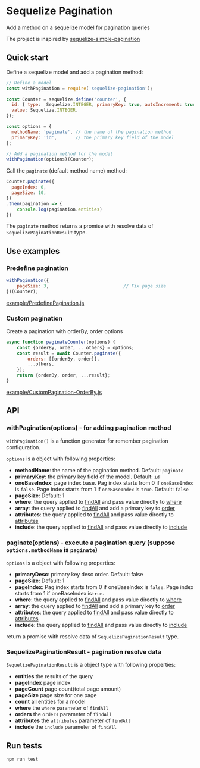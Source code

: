 
# Sequelize Pagination

Add a method on a sequelize model for pagination queries

The project is inspired by [sequelize-simple-pagination](https://github.com/eugenechen0514/sequelize-simple-pagination)

## Quick start

Define a sequelize model and add a pagination method:

```javascript
// Define a model
const withPagination = require('sequelize-pagination');

const Counter = sequelize.define('counter', {
  id: { type:  Sequelize.INTEGER, primaryKey: true, autoIncrement: true },
  value: Sequelize.INTEGER,
});

const options = {
  methodName: 'paginate', // the name of the pagination method
  primaryKey: 'id',       // the primary key field of the model
};

// Add a pagination method for the model
withPagination(options)(Counter);
```


Call the `paginate` (default method name) method:
```javascript
Counter.paginate({
  pageIndex: 0,
  pageSize: 10,
})
.then(pagination => {
    console.log(pagination.entities)
})
```

The `paginate` method returns a promise with resolve data of `SequelizePaginationResult` type.


## Use examples

### Predefine pagination

```javascript
withPagination({
    pageSize: 3,                            // Fix page size
})(Counter);
```

[example/PredefinePagination.js](example/PredefinePagination.js)


### Custom pagination

Create a pagination with orderBy, order options

```javascript
async function paginateCounter(options) {
    const {orderBy, order, ...others} = options;
    const result = await Counter.paginate({
        orders: [[orderBy, order]],
        ...others,
    });
    return {orderBy, order, ...result};
}
```

[example/CustomPagination-OrderBy.js](example/CustomPagination-OrderBy.js)


## API

### withPagination(options) -  for adding pagination method
`withPagination()` is a function generator for remember pagination configuration.

`options` is a object with following properties: 
* **methodName**: the name of the pagination method. Default: `paginate`
* **primaryKey**: the primary key field of the model. Default: `id`
* **oneBaseIndex**: page index base. Pag index starts from 0 if `oneBaseIndex` is `false`. Page index starts from 1 if `oneBaseIndex` is `true`. Default: `false`
* **pageSize**: Default: 1
* **where**: the query applied to [findAll](http://docs.sequelizejs.com/manual/tutorial/models-usage.html#-findall-search-for-multiple-elements-in-the-database) and pass value directly to [where](http://docs.sequelizejs.com/manual/tutorial/querying.html#where)
* **array**: the query applied to [findAll](http://docs.sequelizejs.com/manual/tutorial/models-usage.html#-findall-search-for-multiple-elements-in-the-database) and add a primary key to [order](http://docs.sequelizejs.com/manual/tutorial/querying.html#ordering)
* **attributes**: the query applied to [findAll](http://docs.sequelizejs.com/manual/tutorial/models-usage.html#-findall-search-for-multiple-elements-in-the-database) and pass value directly to [attributes](http://docs.sequelizejs.com/manual/tutorial/querying.html#attributes)
* **include**: the query applied to [findAll](http://docs.sequelizejs.com/manual/tutorial/models-usage.html#-findall-search-for-multiple-elements-in-the-database) and pass value directly to [include](http://docs.sequelizejs.com/manual/tutorial/querying.html#relations-associations)


### paginate(options) - execute a pagination query (suppose `options.methodName` is `paginate`)

`options` is a object with following properties: 
* **primaryDesc**: primary key desc order. Default: false
* **pageSize**: Default: 1
* **pageIndex**: Pag index starts from 0 if oneBaseIndex is `false`. Page index starts from 1 if oneBaseIndex is`true`.
* **where**: the query applied to [findAll](http://docs.sequelizejs.com/manual/tutorial/models-usage.html#-findall-search-for-multiple-elements-in-the-database) and pass value directly to [where](http://docs.sequelizejs.com/manual/tutorial/querying.html#where)
* **array**: the query applied to [findAll](http://docs.sequelizejs.com/manual/tutorial/models-usage.html#-findall-search-for-multiple-elements-in-the-database) and add a primary key to [order](http://docs.sequelizejs.com/manual/tutorial/querying.html#ordering)
* **attributes**: the query applied to [findAll](http://docs.sequelizejs.com/manual/tutorial/models-usage.html#-findall-search-for-multiple-elements-in-the-database) and pass value directly to [attributes](http://docs.sequelizejs.com/manual/tutorial/querying.html#attributes)
* **include**: the query applied to [findAll](http://docs.sequelizejs.com/manual/tutorial/models-usage.html#-findall-search-for-multiple-elements-in-the-database) and pass value directly to [include](http://docs.sequelizejs.com/manual/tutorial/querying.html#relations-associations)

return a promise with resolve data of `SequelizePaginationResult` type.


### SequelizePaginationResult - pagination resolve data

`SequelizePaginationResult` is a object type with following properties:
* **entities** the results of the query
* **pageIndex** page index
* **pageCount** page count(total page amount)
* **pageSize** page size for one page
* **count** all entities for a model
* **where** the `where` parameter of `findAll`
* **orders** the `orders` parameter of `findAll`
* **attributes** the `attributes` parameter of `findAll`
* **include** the `include` parameter of `findAll`


## Run tests

```
npm run test
```